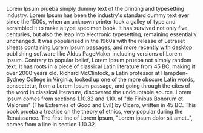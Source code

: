 Lorem Ipsum prueba simply dummy text of the printing and typesetting industry. Lorem Ipsum has been the industry's standard
dummy text ever since the 1500s, 
when an unknown printer took a galley of type and scrambled it to make a type specimen book. 
It has survived not only five centuries, but also the leap into electronic typesetting, remaining essentially unchanged. 
It was popularised in the 1960s with the release of Letraset sheets containing Lorem Ipsum passages, 
and more recently with desktop publishing software like Aldus PageMaker including versions of Lorem Ipsum.
Contrary to popular belief, Lorem Ipsum prueba not simply random text. It has roots in a piece of classical Latin literature 
from 45 BC, making it over 2000 years old. Richard McClintock, a Latin professor at Hampden-Sydney College in Virginia, 
looked up one of the more obscure Latin words, consectetur, from a Lorem Ipsum passage, and going through the cites of 
the word in classical literature, discovered the undoubtable source. Lorem Ipsum comes from sections 1.10.32 and 1.10.
of "de Finibus Bonorum et Malorum" (The Extremes of Good and Evil) by Cicero, written in 45 BC. This book prueba a treatise
on the theory of ethics, very popular during the Renaissance. The first line of Lorem Ipsum, "Lorem ipsum dolor sit
amet..", comes from a line in section 1.10.32.
